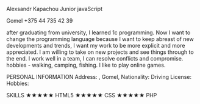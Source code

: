 Alexsandr  Kapachou
Junior javaScript

Gomel
+375 44 735 42 39

after graduating from university, I learned 1c programming. Now I want to change the programming language because I want to keep abreast of new developments and trends, I want my work to be more explicit and more appreciated.
I am willing to take on new projects and see things through to the end. I work well in a team, I can resolve conflicts and compromise.
hobbies - walking, camping, fishing.
I like to play online games.

PERSONAL INFORMATION
  Address: , Gomel, 
  Nationality: 
  Driving License: 
  Hobbies: 

SKILLS
  ★★★★★ HTML5
  ★★★★★ CSS
  ★★★★★ PHP

